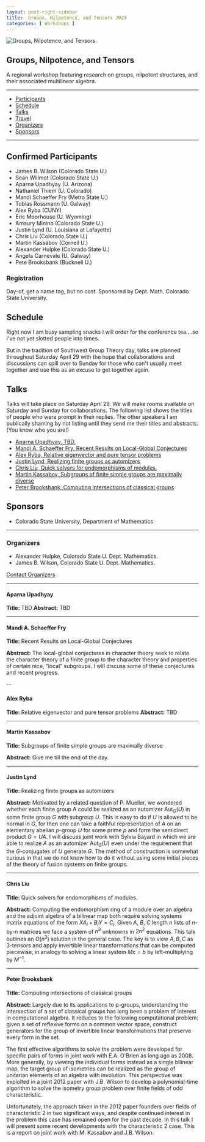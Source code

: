 ```yaml
---
layout: post-right-sidebar
title:  Groups, Nilpotence, and Tensors 2023
categories: [ Workshops ]
---
```




![Groups, Nilpotence, and Tensors](/uploads/images/refine-eq.jpg)

## Groups, Nilpotence, and Tensors

A regional workshop featuring research on groups, nilpotent structures, and their associated multilinear algebra.

---

- [Participants](#confirmed-participants)
- [Schedule](#schedule)
- [Talks](#talks)
- [Travel](#travel)
- [Organizers](#organizers)
- [Sponsors](#sponsors)

---

## Confirmed Participants


 * James B. Wilson (Colorado State U.)
 * Sean Willmot (Colorado State U.)
 * Aparna Upadhyay (U. Arizona)
 * Nathaniel Thiem (U. Colorado)
 * Mandi Schaeffer Fry (Metro State U.)
 * Tobias Rossmann (U. Galway)
 * Alex Ryba (CUNY)
 * Eric Moorhouse (U. Wyoming)
 * Amaury Minino (Colorado State U.)
 * Justin Lynd (U. Louisiana at Lafayette)
 * Chris Liu (Colorado State U.)
 * Martin Kassabov (Cornell U.)
 * Alexander Hulpke (Colorado State U.) 
 * Angela Carnevale (U. Galway)
 * Pete Brooksbank (Bucknell U.)
 

### Registration

Day-of, get a name tag, but no cost. Sponsored by Dept. Math. Colorado State University.

## Schedule

  Right now I am busy sampling snacks I will order for the conference tea....so I've not yet slotted people into times.

  But in the tradition of Southwest Group Theory day, talks are planned throughout Saturday April 29 with the hope that collaborations and discussions can spill over to Sunday for those who can't usually meet together and use this as an   excuse to get together again.

## Talks


Talks will take place on Saturday April 29.  We will make rooms available on Saturday and Sunday for collaborations.  The following list shows the titles of people who were prompt in their replies.  The other speakers I am publically shaming by not listing until they send me their titles and abstracts.  (You know who you are!)

 * [Aparna Upadhyay,  TBD.](#aparna-upadhyay)
 * [Mandi A. Schaeffer Fry, Recent Results on Local-Global Conjectures](#mandi-a-schaeffer-fry)
 * [Alex Ryba, Relative eigenvector and pure tensor problems](#alex-ryba)
 * [Justin Lynd, Realizing finite groups as automizers](#justin-lynd)
 * [Chris Liu, Quick solvers for endomorphisms of modules.](#chris-liu)
 * [Martin Kassabov, Subgroups of finite simple groups are maximally diverse](#martin-kassabov)
 * [Peter Brooksbank, Computing intersections of classical groups](#peter-brooksbank)




## Sponsors
  * Colorado State University, Department of Mathematics


--- 
### Organizers
  * Alexander Hulpke, Colorado State U. Dept. Mathematics.
  * James B. Wilson, Colorado State U. Dept. Mathematics.

<a href="mailto:James.Wilson@ColoState.Edu">Contact Organizers</a>

---

#### Aparna Upadhyay

**Title:**  TBD
**Abstract:** TBD

---

#### Mandi A. Schaeffer Fry
**Title:** Recent Results on Local-Global Conjectures

**Abstract:** The local-global conjectures in character theory seek to relate the character theory of a finite group to the character theory and properties of certain nice, “local” subgroups. I will discuss some of these conjectures and recent progress.

--


#### Alex Ryba
**Title:** Relative eigenvector and pure tensor problems
**Abstract:** TBD

---

#### Martin Kassabov
**Title:** Subgroups of finite simple groups are maximally diverse


**Abstract:** Give me till the end of the day.

---

#### Justin Lynd
**Title:** Realizing finite groups as automizers

**Abstract:** Motivated by a related question of P. Mueller, we wondered whether each finite group A could be realized as an automizer $\mathsf{Aut}_G(U)$ in some finite group $G$ with subgroup $U$. This is easy to do if $U$ is allowed to be normal in $G$, for then one can take a faithful representation of $A$ on an elementary abelian $p$-group $U$ for some prime $p$ and form the semidirect product $G = UA$. I will discuss joint work with Sylvia Bayard in which we are able to realize $A$ as an automizer $\mathsf{Aut}_G(U)$ even under the requirement that the $G$-conjugates of $U$ generate $G$. The method of construction is somewhat curious in that we do not know how to do it without using some initial pieces of the theory of fusion systems on finite groups.

--- 

#### Chris Liu 
**Title:** Quick solvers for endomorphisms of modules.

**Abstract:** Computing the endomorphism ring of a module over an algebra and the adjoint algebra of a bilinear map both require solving systems matrix equations of the form $XA_i + B_iY = C_i$. Given $A$, $B$, $C$ length $n$ lists of $n$-by-$n$ matrices we face a system of $n^3$ unknowns in $2n^2$ equations. This talk outlines an $O(n^3)$ solution in the general case. The key is to view $A,B,C$ as 3-tensors and apply invertible linear transformations that can be computed piecewise, in analogy to solving a linear system $Mx = b$ by left-multiplying by $M^{-1}$.

---

#### Peter Brooksbank
**Title:** Computing intersections of classical groups

**Abstract:**  Largely due to its applications to p-groups, understanding the intersection of a set of classical groups has long been a problem of interest in computational algebra. It reduces to the following computational problem: given a set of reflexive forms on a common vector space, construct generators for the group of invertible linear transformations that preserve every form in the set.

The first effective algorithms to solve the problem were developed for specific pairs of forms in joint work with E.A. O'Brien as long ago as 2008. More generally, by viewing the individual forms instead as a single bilinear map, the target group of isometries can be realized as the group of unitarian elements of an algebra with involution. This perspective was exploited in a joint 2012 paper with J.B. Wilson to develop a polynomial-time algorithm to solve the isometry group problem over finite fields of odd characteristic.

Unfortunately, the approach taken in the 2012 paper founders over fields of characteristic 2 in two significant ways, and despite continued interest in the problem this case has remained open for the past decade. In this talk I will present some recent developments with the characteristic 2 case. This is a report on joint work with M. Kassabov and J.B. Wilson.
